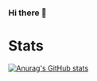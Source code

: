 ### Hi there 👋

<!--
**theneoxs/theneoxs** is a ✨ _special_ ✨ repository because its `README.md` (this file) appears on your GitHub profile.

Here are some ideas to get you started:

- 🔭 I’m currently working on ...
- 🌱 I’m currently learning ...
- 👯 I’m looking to collaborate on ...
- 🤔 I’m looking for help with ...
- 💬 Ask me about ...
- 📫 How to reach me: ...
- 😄 Pronouns: ...
- ⚡ Fun fact: ...
-->
# Stats
[![Anurag's GitHub stats](https://github-readme-stats.vercel.app/api?username=theneoxs)](https://github.com/anuraghazra/github-readme-stats)

